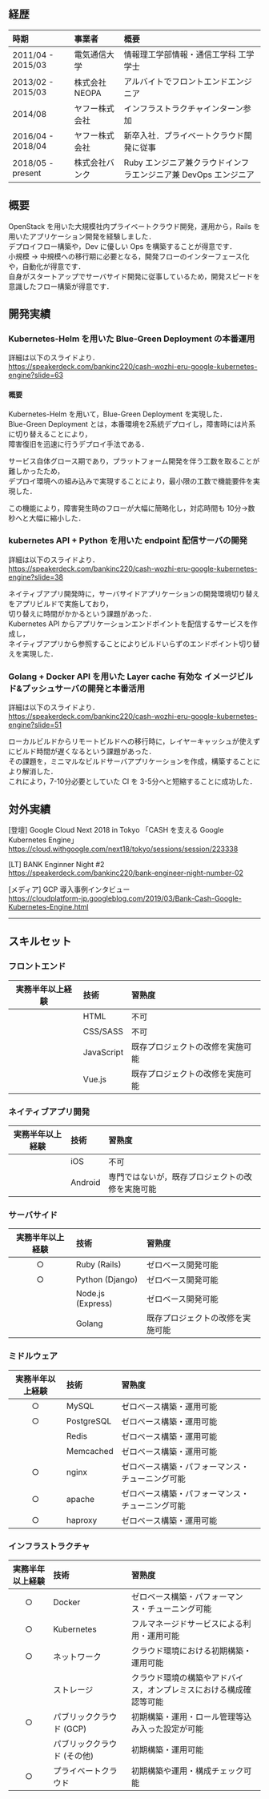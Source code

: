 ## 経歴

|  時期 |  事業者  |  概要  |
| :--- | :--- | :--- |
|  2011/04 - 2015/03 | 電気通信大学 | 情報理工学部情報・通信工学科 工学学士 |
|  2013/02 - 2015/03 | 株式会社NEOPA | アルバイトでフロントエンドエンジニア |
|  2014/08 | ヤフー株式会社 | インフラストラクチャインターン参加 |
|  2016/04 - 2018/04 | ヤフー株式会社 | 新卒入社．プライベートクラウド開発に従事 |
|  2018/05 - present | 株式会社バンク | Ruby エンジニア兼クラウドインフラエンジニア兼 DevOps エンジニア |

## 概要

OpenStack を用いた大規模社内プライベートクラウド開発，運用から，Rails を用いたアプリケーション開発を経験しました．  
デプロイフロー構築や，Dev に優しい Ops を構築することが得意です．  
小規模 → 中規模への移行期に必要となる，開発フローのインターフェース化や，自動化が得意です．  
自身がスタートアップでサーバサイド開発に従事しているため，開発スピードを意識したフロー構築が得意です．  

## 開発実績

### Kubernetes-Helm を用いた Blue-Green Deployment の本番運用

詳細は以下のスライドより．  
https://speakerdeck.com/bankinc220/cash-wozhi-eru-google-kubernetes-engine?slide=63

#### 概要

Kubernetes-Helm を用いて，Blue-Green Deployment を実現した．  
Blue-Green Deployment とは，本番環境を2系統デプロイし，障害時には片系に切り替えることにより，  
障害復旧を迅速に行うデプロイ手法である．  

サービス自体グロース期であり，プラットフォーム開発を伴う工数を取ることが難しかったため，  
デプロイ環境への組み込みで実現することにより，最小限の工数で機能要件を実現した．  

この機能により，障害発生時のフローが大幅に簡略化し，対応時間も 10分→数秒へと大幅に縮小した．  

### kubernetes API + Python を用いた endpoint 配信サーバの開発

詳細は以下のスライドより．  
https://speakerdeck.com/bankinc220/cash-wozhi-eru-google-kubernetes-engine?slide=38

ネイティブアプリ開発時に，サーバサイドアプリケーションの開発環境切り替えをアプリビルドで実施しており，  
切り替えに時間がかかるという課題があった．  
Kubernetes API からアプリケーションエンドポイントを配信するサービスを作成し，  
ネイティブアプリから参照することによりビルドいらずのエンドポイント切り替えを実現した．  

### Golang + Docker API を用いた Layer cache 有効な イメージビルド&プッシュサーバの開発と本番活用

詳細は以下のスライドより．  
https://speakerdeck.com/bankinc220/cash-wozhi-eru-google-kubernetes-engine?slide=51

ローカルビルドからリモートビルドへの移行時に，レイヤーキャッシュが使えずにビルド時間が遅くなるという課題があった．  
その課題を，ミニマルなビルドサーバアプリケーションを作成，構築することにより解消した．  
これにより，7-10分必要としていた CI を 3-5分へと短縮することに成功した．  

## 対外実績

[登壇] Google Cloud Next 2018 in Tokyo 「CASH を支える Google Kubernetes Engine」
https://cloud.withgoogle.com/next18/tokyo/sessions/session/223338

[LT] BANK Enginner Night #2  
https://speakerdeck.com/bankinc220/bank-engineer-night-number-02

[メディア] GCP 導入事例インタビュー  
https://cloudplatform-jp.googleblog.com/2019/03/Bank-Cash-Google-Kubernetes-Engine.html

---

## スキルセット

### フロントエンド

| 実務半年以上経験 |  技術  |  習熟度  |
| :---: | :--- | :--- |
|  |  HTML  |  不可  |
|  |  CSS/SASS  |  不可  |
|  |  JavaScript  |  既存プロジェクトの改修を実施可能  |
|  |  Vue.js  |  既存プロジェクトの改修を実施可能  |

### ネイティブアプリ開発

| 実務半年以上経験 |  技術  |  習熟度  |
| :---: | :--- | :--- |
|  | iOS  | 不可 |
|  | Android  | 専門ではないが，既存プロジェクトの改修を実施可能  |

### サーバサイド

| 実務半年以上経験 |  技術  |  習熟度  |
| :---: | :--- | :--- |
| ○ |  Ruby (Rails)  | ゼロベース開発可能  |
| ○ |  Python (Django)  | ゼロベース開発可能  |
|  |  Node.js (Express)  | ゼロベース開発可能  |
|  |  Golang  | 既存プロジェクトの改修を実施可能  |

### ミドルウェア

| 実務半年以上経験 |  技術  |  習熟度  |
| :---: | :--- | :--- |
| ○ | MySQL  |  ゼロベース構築・運用可能 |
| ○ | PostgreSQL  |  ゼロベース構築・運用可能 |
|  | Redis  |  ゼロベース構築・運用可能 |
|  | Memcached  |  ゼロベース構築・運用可能 |
| ○ | nginx  | ゼロベース構築・パフォーマンス・チューニング可能  |
| ○ | apache  | ゼロベース構築・パフォーマンス・チューニング可能  |
| ○ | haproxy  |  ゼロベース構築・運用可能 |
 
### インフラストラクチャ

| 実務半年以上経験 |  技術  |  習熟度  |
| :---: | :--- | :--- |
| ○ | Docker |  ゼロベース構築・パフォーマンス・チューニング可能 |
| ○ | Kubernetes | フルマネージドサービスによる利用・運用可能  |
| ○ | ネットワーク | クラウド環境における初期構築・運用可能  |
|  | ストレージ | クラウド環境の構築やアドバイス，オンプレミスにおける構成確認等可能 |
| ○ | パブリッククラウド (GCP) | 初期構築・運用・ロール管理等込み入った設定が可能 |
|  | パブリッククラウド (その他) | 初期構築・運用可能 |
| ○ | プライベートクラウド | 初期構築や運用・構成チェック可能 |
